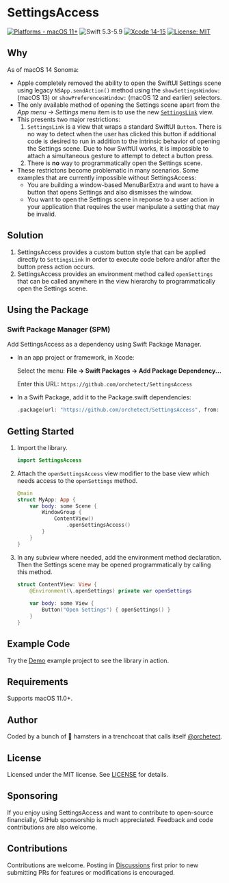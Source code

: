 # SettingsAccess

[![Platforms - macOS 11+](https://img.shields.io/badge/platforms-macOS%2011+-lightgrey.svg?style=flat)](https://developer.apple.com/swift) ![Swift 5.3-5.9](https://img.shields.io/badge/Swift-5.3–5.9-orange.svg?style=flat) [![Xcode 14-15](https://img.shields.io/badge/Xcode-14–15-blue.svg?style=flat)](https://developer.apple.com/swift) [![License: MIT](http://img.shields.io/badge/license-MIT-lightgrey.svg?style=flat)](https://github.com/orchetect/SettingsAccess/blob/main/LICENSE)

## Why

As of macOS 14 Sonoma:

- Apple completely removed the ability to open the SwiftUI Settings scene using legacy `NSApp.sendAction()` method using the `showSettingsWindow:` (macOS 13) or `showPreferencesWindow:` (macOS 12 and earlier) selectors.
- The only available method of opening the Settings scene apart from the _App menu → Settings_ menu item is to use the new [`SettingsLink`](https://developer.apple.com/documentation/swiftui/settingslink) view.
- This presents two major restrictions:
  1. `SettingsLink` is a view that wraps a standard SwiftUI `Button`. There is no way to detect when the user has clicked this button if additional code is desired to run in addition to the intrinsic behavior of opening the Settings scene. Due to how SwiftUI works, it is impossible to attach a simultaneous gesture to attempt to detect a button press.
  2. There is **no** way to programmatically open the Settings scene.
- These restrictons become problematic in many scenarios. Some examples that are currently impossible without SettingsAccess:
  - You are building a window-based MenuBarExtra and want to have a button that opens Settings and also dismisses the window.
  - You want to open the Settings scene in reponse to a user action in your application that requires the user manipulate a setting that may be invalid.

## Solution

1. SettingsAccess provides a custom button style that can be applied directly to `SettingsLink` in order to execute code before and/or after the button press action occurs.
2. SettingsAccess provides an environment method called `openSettings` that can be called anywhere in the view hierarchy to programmatically open the Settings scene.

## Using the Package

### Swift Package Manager (SPM)

Add SettingsAccess as a dependency using Swift Package Manager.

- In an app project or framework, in Xcode:

  Select the menu: **File → Swift Packages → Add Package Dependency...**

  Enter this URL: `https://github.com/orchetect/SettingsAccess`

- In a Swift Package, add it to the Package.swift dependencies:

  ```swift
  .package(url: "https://github.com/orchetect/SettingsAccess", from: "1.0.0")
  ```

## Getting Started

1. Import the library.

   ```swift
   import SettingsAccess
   ```

2. Attach the `openSettingsAccess` view modifier to the base view which needs access to the `openSettings` method.

   ```swift
   @main
   struct MyApp: App {
       var body: some Scene {
           WindowGroup {
               ContentView()
                   .openSettingsAccess()
           }
       }
   }
   ```

3. In any subview where needed, add the environment method declaration. Then the Settings scene may be opened programmatically by calling this method.

   ```swift
   struct ContentView: View {
       @Environment(\.openSettings) private var openSettings
     
       var body: some View {
           Button("Open Settings") { openSettings() }
       }
   }
   ```

## Example Code

Try the [Demo](Demo) example project to see the library in action.

## Requirements

Supports macOS 11.0+.

## Author

Coded by a bunch of 🐹 hamsters in a trenchcoat that calls itself [@orchetect](https://github.com/orchetect).

## License

Licensed under the MIT license. See [LICENSE](https://github.com/orchetect/SettingsAccess/blob/master/LICENSE) for details.

## Sponsoring

If you enjoy using SettingsAccess and want to contribute to open-source financially, GitHub sponsorship is much appreciated. Feedback and code contributions are also welcome.

## Contributions

Contributions are welcome. Posting in [Discussions](https://github.com/orchetect/SettingsAccess/discussions) first prior to new submitting PRs for features or modifications is encouraged.
